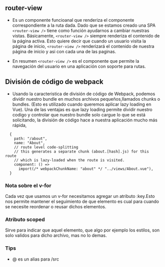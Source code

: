 ## router-view
- Es un componente funcioanal que  renderiza el componente
correspondiente a la ruta dada. Dado que se estamos creado una SPA ```<router-view />``` tiene como función ayudarnos a cambiar nuestras vistas. Básicamente, ```<router-view />``` siempre
renderiza el contenido de la página activa. Esto quiere decir que cuando un usuario visita la página de inicio, ```<router-view />``` renderizará el contenido
de nuestra página de inicio y asi con cada una de las paginas.

- En resumen ```<router-view />``` es el componente que permite la navegación del usuario en una aplicación con soporte para rutas.



## División de código de webpack
 - Usando la caracteristica de división de código de Webpack, podemos dividir nuestro bundle
en muchos archivos pequeños,llamados chunks o bundles. (Esto es utilizado cuando queremos aplicar lazy loading en Vue). Una de las ventajas es que lazy loading permite dividir nuestro codigo y controlar que nuestro bundle solo cargue lo que se está solicitando, la división de código hace a nuestra
aplicación mucho más rápida,
````
  {
    path: "/about",
    name: "About",
    // route level code-splitting
    // this generates a separate chunk (about.[hash].js) for this route
    // which is lazy-loaded when the route is visited.
    component: () =>
      import(/* webpackChunkName: "about" */ "../views/About.vue"),
  }
````


### Nota sobre el v-for
Cada vez que usamos un v-for necesitamos
agregar un atributo :key.Esto nos permite mantener el seguimiento
de que elemento es cual para cuando se necesite reordenar
o reusar dichos elementos.

### Atributo scoped
Sirve para indicar que aquel elemento, que algo por ejemplo los estilos, son solo validos para dicho archivo, mas no lo demas.



### Tips
 - @ es un alias para /src
